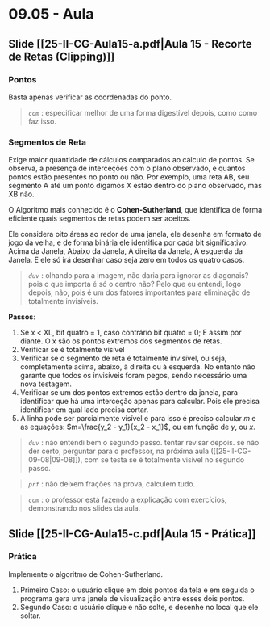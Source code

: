 # 09.05 - Aula

## Slide [[25-II-CG-Aula15-a.pdf|Aula 15 - Recorte de Retas (Clipping)]] 

### Pontos

Basta apenas verificar as coordenadas do ponto.

> *`com`* : especificar melhor de uma forma digestível depois, como como faz isso.

### Segmentos de Reta

Exige maior quantidade de cálculos comparados ao cálculo de pontos. Se observa, a presença de interceções com o plano observado, e quantos pontos estão presentes no ponto ou não. Por exemplo, uma reta AB, seu segmento A até um ponto digamos X estão dentro do plano observado, mas XB não.

O Algoritmo mais conhecido é o **Cohen-Sutherland**, que identifica de forma eficiente quais segmentos de retas podem ser aceitos.

Ele considera oito áreas ao redor de uma janela, ele desenha em formato de jogo da velha, e de forma binária ele identifica por cada bit significativo: Acima da Janela, Abaixo da Janela, A direita da Janela, A esquerda da Janela. E ele só irá desenhar caso seja zero em todos os quatro casos.

> *`duv`* : olhando para a imagem, não daria para ignorar as diagonais? pois o que importa é só o centro não? Pelo que eu entendi, logo depois, não, pois é um dos fatores importantes para eliminação de totalmente invisíveis.

**Passos**:

1. Se x < XL, bit quatro = 1, caso contrário bit quatro = 0; E assim por diante. O x são os pontos extremos dos segmentos de retas.
2. Verificar se é totalmente visível
3. Verificar se o segmento de reta é totalmente invisível, ou seja, completamente acima, abaixo, à direita ou à esquerda. No entanto não garante que todos os invisíveis foram pegos, sendo necessário uma nova testagem.
4. Verificar se um dos pontos extremos estão dentro da janela, para identificar que há uma interceção apenas para calcular. Pois ele precisa identificar em qual lado precisa cortar.
5. A linha pode ser parcialmente visível e para isso é preciso calcular $m$ e as equações:
   $m=\frac{y_2 - y_1}{x_2 - x_1}$, ou em função de $y$, ou $x$.

> *`duv`*  : não entendi bem o segundo passo. tentar revisar depois. se não der certo, perguntar para o professor, na próxima aula ([[25-II-CG-09-08|09-08]]), com se testa se é totalmente visível no segundo passo.

> *`prf`* : não deixem frações na prova, calculem tudo.

> *`com`* : o professor está fazendo a explicação com exercícios, demonstrando nos slides da aula.


## Slide [[25-II-CG-Aula15-c.pdf|Aula 15 - Prática]]
### Prática

Implemente o algoritmo de Cohen-Sutherland.
1. Primeiro Caso: o usuário clique em dois pontos da tela e em seguida o programa gera uma janela de visualização entre esses dois pontos.
2. Segundo Caso: o usuário clique e não solte, e desenhe no local que ele soltar.